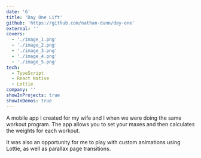 ```yaml
---
date: '6'
title: 'Day One Lift'
github: 'https://github.com/nathan-dunn/day-one'
external: ''
covers:
  - './image_1.png'
  - './image_2.png'
  - './image_3.png'
  - './image_4.png'
  - './image_5.png'
tech:
  - TypeScript
  - React Native
  - Lottie
company: ''
showInProjects: true
showInDemos: true
---
```


A mobile app I created for my wife and I when we were doing the same workout program. The app allows you to set your maxes and then calculates the weights for each workout.

It was also an opportunity for me to play with custom animations using Lottie, as well as parallax page transitions.

